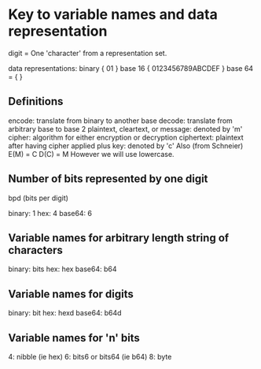 Key to variable names and data representation 
=============================================

digit = One 'character' from a representation set.

data representations:
binary { 01 }
base 16 { 0123456789ABCDEF }
base 64 = {  }

Definitions
-----------
encode: translate from binary to another base
decode: translate from arbitrary base to base 2
plaintext, cleartext, or message: denoted by 'm'
cipher: algorithm for either encryption or decryption
ciphertext: plaintext after having cipher applied plus key: denoted by 'c'
Also (from Schneier)
E(M) = C
D(C) = M
However we will use lowercase.

Number of bits represented by one digit
---------------------------------------
bpd (bits per digit)

binary: 1
hex: 4
base64: 6

Variable names for arbitrary length string of characters
--------------------------------------------------------
binary: bits
hex: hex
base64: b64

Variable names for digits
-------------------------
binary: bit
hex: hexd
base64: b64d

Variable names for 'n' bits
---------------------------
4: nibble (ie hex)
6: bits6 or bits64 (ie b64)
8: byte

